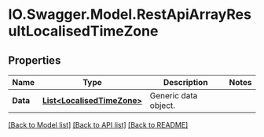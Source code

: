 # IO.Swagger.Model.RestApiArrayResultLocalisedTimeZone
## Properties

Name | Type | Description | Notes
------------ | ------------- | ------------- | -------------
**Data** | [**List&lt;LocalisedTimeZone&gt;**](LocalisedTimeZone.md) | Generic data object. | 

[[Back to Model list]](../README.md#documentation-for-models) [[Back to API list]](../README.md#documentation-for-api-endpoints) [[Back to README]](../README.md)

